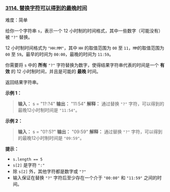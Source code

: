 ### [3114. 替换字符可以得到的最晚时间](https://leetcode.cn/problems/latest-time-you-can-obtain-after-replacing-characters/description/)

难度：简单

给你一个字符串 `s`，表示一个 12 小时制的时间格式，其中一些数字（可能没有）被 `"?"` 替换。

12 小时制时间格式为 `"HH:MM"`，其中 `HH` 的取值范围为 `00` 至 `11`，`MM`的取值范围为 `00` 至 `59`。最早的时间为 `00:00`，最晚的时间为 `11:59`。

你需要将 `s` 中的 **所有** `"?"` 字符替换为数字，使得结果字符串代表的时间是一个 **有效** 的 12 小时制时间，并且是可能的 **最晚** 时间。

返回结果字符串。

**示例 1：**

> **输入：** s = "1?:?4"
> **输出：** "11:54"
> **解释：** 通过替换 `"?"` 字符，可以得到的最晚12小时制时间是 `"11:54"`。

**示例 2：**

> **输入：** s = "0?:5?"
> **输出：** "09:59"
> **解释：** 通过替换 `"?"` 字符，可以得到的最晚12小时制时间是 `"09:59"`。

**提示：**

- `s.length == 5`
- `s[2]` 是字符 `":"`
- 除 `s[2]` 外，其他字符都是数字或 `"?"`
- 输入保证在替换 `"?"` 字符后至少存在一个介于 `"00:00"` 和 `"11:59"` 之间的时间。
